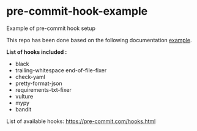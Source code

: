 # pre-commit-hook-example
Example of pre-commit hook setup

This repo has been done based on the following documentation [example](https://pre-commit.com/).


**List of hooks included :**
 - black
 - trailing-whitespace end-of-file-fixer 
 - check-yaml 
 - pretty-format-json 
 - requirements-txt-fixer
 - vulture
 - mypy
 - bandit

List of available hooks: https://pre-commit.com/hooks.html
